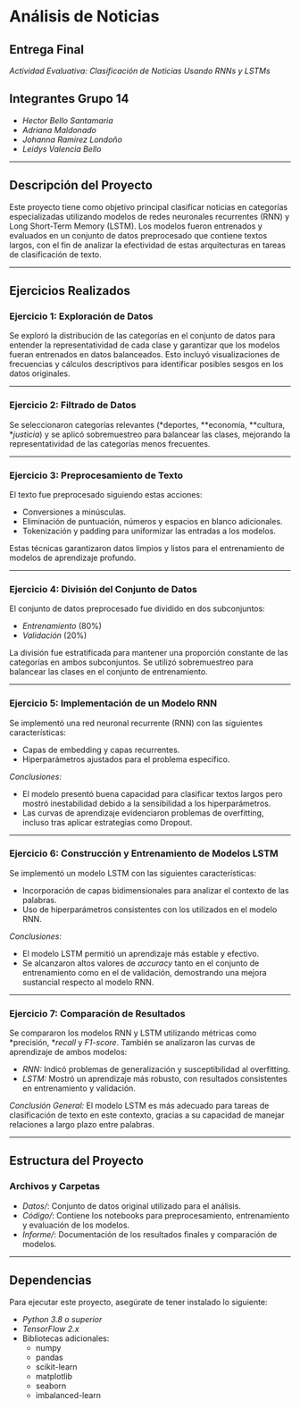 # Análisis de Noticias

## Entrega Final
*Actividad Evaluativa: Clasificación de Noticias Usando RNNs y LSTMs*

## Integrantes Grupo 14
* *Hector Bello Santamaria*
* *Adriana Maldonado*
* *Johanna Ramirez Londoño*
* *Leidys Valencia Bello*

---

## Descripción del Proyecto

Este proyecto tiene como objetivo principal clasificar noticias en categorías especializadas utilizando modelos de redes neuronales recurrentes (RNN) y Long Short-Term Memory (LSTM). Los modelos fueron entrenados y evaluados en un conjunto de datos preprocesado que contiene textos largos, con el fin de analizar la efectividad de estas arquitecturas en tareas de clasificación de texto.

---

## Ejercicios Realizados

### Ejercicio 1: Exploración de Datos
Se exploró la distribución de las categorías en el conjunto de datos para entender la representatividad de cada clase y garantizar que los modelos fueran entrenados en datos balanceados. Esto incluyó visualizaciones de frecuencias y cálculos descriptivos para identificar posibles sesgos en los datos originales.

---

### Ejercicio 2: Filtrado de Datos
Se seleccionaron categorías relevantes (*deportes, **economía, **cultura, **justicia*) y se aplicó sobremuestreo para balancear las clases, mejorando la representatividad de las categorías menos frecuentes.

---

### Ejercicio 3: Preprocesamiento de Texto
El texto fue preprocesado siguiendo estas acciones:
- Conversiones a minúsculas.
- Eliminación de puntuación, números y espacios en blanco adicionales.
- Tokenización y padding para uniformizar las entradas a los modelos. 

Estas técnicas garantizaron datos limpios y listos para el entrenamiento de modelos de aprendizaje profundo.

---

### Ejercicio 4: División del Conjunto de Datos
El conjunto de datos preprocesado fue dividido en dos subconjuntos:
- *Entrenamiento* (80%)
- *Validación* (20%)

La división fue estratificada para mantener una proporción constante de las categorías en ambos subconjuntos. Se utilizó sobremuestreo para balancear las clases en el conjunto de entrenamiento.

---

### Ejercicio 5: Implementación de un Modelo RNN
Se implementó una red neuronal recurrente (RNN) con las siguientes características:
- Capas de embedding y capas recurrentes.
- Hiperparámetros ajustados para el problema específico.

*Conclusiones:*
- El modelo presentó buena capacidad para clasificar textos largos pero mostró inestabilidad debido a la sensibilidad a los hiperparámetros.
- Las curvas de aprendizaje evidenciaron problemas de overfitting, incluso tras aplicar estrategias como Dropout.

---

### Ejercicio 6: Construcción y Entrenamiento de Modelos LSTM
Se implementó un modelo LSTM con las siguientes características:
- Incorporación de capas bidimensionales para analizar el contexto de las palabras.
- Uso de hiperparámetros consistentes con los utilizados en el modelo RNN.

*Conclusiones:*
- El modelo LSTM permitió un aprendizaje más estable y efectivo.
- Se alcanzaron altos valores de *accuracy* tanto en el conjunto de entrenamiento como en el de validación, demostrando una mejora sustancial respecto al modelo RNN.

---

### Ejercicio 7: Comparación de Resultados
Se compararon los modelos RNN y LSTM utilizando métricas como *precisión, **recall* y *F1-score*. También se analizaron las curvas de aprendizaje de ambos modelos:
- *RNN:* Indicó problemas de generalización y susceptibilidad al overfitting.
- *LSTM:* Mostró un aprendizaje más robusto, con resultados consistentes en entrenamiento y validación.

*Conclusión General:* El modelo LSTM es más adecuado para tareas de clasificación de texto en este contexto, gracias a su capacidad de manejar relaciones a largo plazo entre palabras.

---

## Estructura del Proyecto

### Archivos y Carpetas

* *Datos/*: Conjunto de datos original utilizado para el análisis.
* *Código/*: Contiene los notebooks para preprocesamiento, entrenamiento y evaluación de los modelos.
* *Informe/*: Documentación de los resultados finales y comparación de modelos.

---

## Dependencias

Para ejecutar este proyecto, asegúrate de tener instalado lo siguiente:
- *Python 3.8 o superior*
- *TensorFlow 2.x*
- Bibliotecas adicionales:
  - numpy
  - pandas
  - scikit-learn
  - matplotlib
  - seaborn
  - imbalanced-learn
